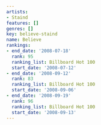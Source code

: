```yaml
---
artists:
- Staind
features: []
genres: []
key: believe-staind
name: Believe
rankings:
- end_date: '2008-07-18'
  rank: 95
  ranking_list: Billboard Hot 100
  start_date: '2008-07-12'
- end_date: '2008-09-12'
  rank: 83
  ranking_list: Billboard Hot 100
  start_date: '2008-09-06'
- end_date: '2008-09-19'
  rank: 96
  ranking_list: Billboard Hot 100
  start_date: '2008-09-13'
---
```


